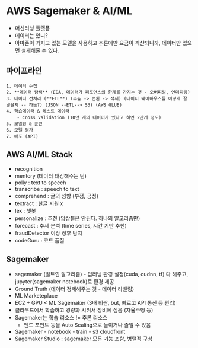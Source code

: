 # AWS Sagemaker & AI/ML

- 머신러닝 플랫폼
- 데이터는 있니?
- 아마존이 가지고 있는 모델을 사용하고 추론에만 요금이 계산되니까, 데이터만 있으면 설게해줄 수 있다.

## 파이프라인
    1. 데이터 수집
    2. **데이터 탐색** (EDA, 데이터가 퍼포먼스의 한계를 가지는 것 - 오버피팅, 언더피팅)
    3. 데이터 전처리 (**ETL**) (추출 -> 변환 -> 적재) (데이터 웨어하우스를 어떻게 잘 넣을지 -- 하둡?) (JSON --ETL--> S3) (AWS GLUE)
    4. 학습데이터 & 테스트 데이터
        - cross validation (10만 개의 데이터가 있다고 하면 2만개 정도)
    5. 모델링 & 훈련
    6. 모델 평가
    7. 배포 (API)

## AWS AI/ML Stack
- recognition 
- mentory (데이터 태깅해주는 팀)
- polly : text to speech
- transcribe : speech to text
- comprehend : 글의 성향 (부정, 긍정)
- textract : 한글 지원 x 
- lex : 챗봇
- personalize : 추천 (앙상블은 안된다. 하나의 알고리즘만)
- forecast : 추세 분석 (time series, 시간 기반 추천)
- fraudDetector  이상 징후 탐지
- codeGuru : 코드 품질


## Sagemaker
- sagemaker (빌트인 알고리즘) - 딥러닝 환경 설정(cuda, cudnn, tf) 다 해주고, jupyter(sagemaker notebook)로 환경 제공
- Ground Truth (데이터 정제해주는 것 - 데이터 라벨링)
- ML Marketeplace
- EC2 + GPU < ML Sagemaker (3배 비쌈, but, 빠르고 API 통신 등 편리)
- 클라우드에서 학습하고 경량화 시켜서 장비에 심음 (자율주행 등)
- Sagemaker는 학습 리소스 != 추론 리소스
    - 엔드 포인트 등을 Auto Scaling으로 늘이거나 줄일 수 있음
- Sagemaker - notebook - train - s3 cloudfront
- Sagemaker Studio : sagemaker 모든 기능 포함, 병렬적 구성